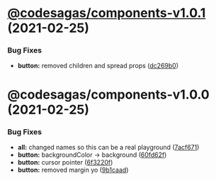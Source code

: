 # [@codesagas/components-v1.0.1](https://github.com/codesagas/codesagas-app/compare/@codesagas/components-v1.0.0...@codesagas/components-v1.0.1) (2021-02-25)


### Bug Fixes

* **button:** removed children and spread props ([dc269b0](https://github.com/codesagas/codesagas-app/commit/dc269b0b72832799ee9fea4438e92e64e34f43a6))

# @codesagas/components-v1.0.0 (2021-02-25)


### Bug Fixes

* **all:** changed names so this can be a real playground ([7acf671](https://github.com/codesagas/codesagas-app/commit/7acf67129baf67b56fef4134b09c3644f87b1d47))
* **button:** backgroundColor -> background ([60fd62f](https://github.com/codesagas/codesagas-app/commit/60fd62fd92fa3b037a9eed89eaef7a5c57be102d))
* **button:** cursor pointer ([6f3220f](https://github.com/codesagas/codesagas-app/commit/6f3220f01fd6ad49deac64ff6187283788bd2873))
* **button:** removed margin yo ([9b1caad](https://github.com/codesagas/codesagas-app/commit/9b1caad182219133f899ac3382279c224dbc5e0a))
